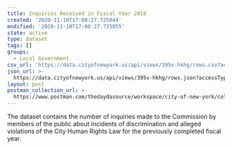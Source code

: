 ```yaml
---
title: Inquiries Received in Fiscal Year 2018
created: '2020-11-10T17:00:27.725044'
modified: '2020-11-10T17:00:27.725055'
state: active
type: dataset
tags: []
groups:
  - Local Government
csv_url: 'https://data.cityofnewyork.us/api/views/395v-hkhg/rows.csv?accessType=DOWNLOAD'
json_url: >-
  https://data.cityofnewyork.us/api/views/395v-hkhg/rows.json?accessType=DOWNLOAD
layout: post
postman_collection_url: >-
  https://www.postman.com/thedaydasource/workspace/city-of-new-york/collection/15909983-d439ee7a-5fd6-4514-a181-a6efe83f2915
---
```

The dataset contains the number of inquiries made to the Commission by members of the public about incidents of discrimination and alleged violations of the City Human Rights Law for the previously completed fiscal year.
